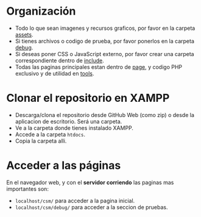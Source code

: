 # Organización

- Todo lo que sean imagenes y recursos graficos, por favor en la carpeta [assets](./assets/).
- Si tienes archivos o codigo de prueba, por favor ponerlos en la carpeta [debug](./debug/).
- Si deseas poner CSS o JavaScript externo, por favor crear una carpeta correspondiente dentro de [include](./include/).
- Todas las paginas principales estan dentro de [page](./page/), y codigo PHP exclusivo y de utilidad en [tools](./page/tools/).

# Clonar el repositorio en XAMPP

- Descarga/clona el repositorio desde GitHub Web (como zip) o desde la aplicacion de escritorio. Será una carpeta.
- Ve a la carpeta donde tienes instalado XAMPP.
- Accede a la carpeta `htdocs`.
- Copia la carpeta alli.

# Acceder a las páginas

En el navegador web, y con el **servidor corriendo** las paginas mas importantes son:

- `localhost/csm/` para acceder a la pagina inicial.
- `localhost/csm/debug/` para acceder a la seccion de pruebas.
